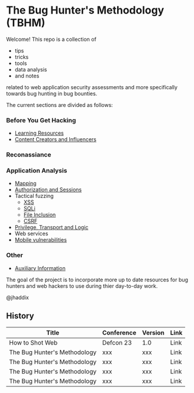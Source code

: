 

# The Bug Hunter's Methodology (TBHM)

Welcome! This repo is a collection of 

 - tips  
 - tricks
 - tools
 - data analysis
 - and notes

related to web application security assessments and more specifically towards bug hunting in bug bounties. 

The current sections are divided as follows:

### Before You Get Hacking

* [Learning Resources](/Learning.md)
* [Content Creators and Influencers](/Content.md)

### Reconassiance

### Application Analysis

* [Mapping](/03_Mapping.md)
* [Authorization and Sessions](/04_Authorization_and_Session.md)
* Tactical fuzzing
  * [XSS](/05_XSS.md)
  * [SQLi](/06_SQLi.md)
  * [File Inclusion](/07_File_Upload.md)
  * [CSRF](/08_CSRF.md)
* [Privilege, Transport and Logic](/09_Privledge_Logic_Transport.md)
* Web services
* [Mobile vulnerabilities](/10_Mobile.md)

### Other

* [Auxiliary Information](/11_Auxiliary_Info.md)


The goal of the project is to incorporate more up to date resources for bug hunters and web hackers to use during thier day-to-day work. 

@jhaddix

##  History

|Title| Conference | Version| Link 
|--|--|--|--|
| How to Shot Web | Defcon 23 | 1.0 | Link |
| The Bug Hunter's Methodology | xxx | xxx | Link |
| The Bug Hunter's Methodology | xxx | xxx | Link |
| The Bug Hunter's Methodology | xxx | xxx | Link |
| The Bug Hunter's Methodology | xxx | xxx | Link |
